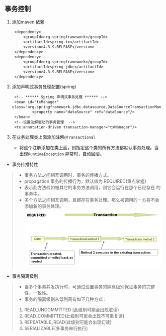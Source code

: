 

## 事务控制
1. 添加maven 依赖

		<dependency>
			<groupId>org.springframework</groupId>
			<artifactId>spring-tx</artifactId>
			<version>4.3.9.RELEASE</version>
		</dependency>
		<dependency>
			<groupId>org.springframework</groupId>
			<artifactId>spring-jdbc</artifactId>
			<version>4.3.9.RELEASE</version>
		</dependency>

2. 添加声明式事务处理配置(spring)

        <!-- ****** Spring 声明式事务处理 ****** -->
        <bean id="txManager" class="org.springframework.jdbc.datasource.DataSourceTransactionManager">
                <property name="dataSource" ref="dataSource"/>
        </bean>
        <!--设置注解驱动的事务管理  -->
        <tx:annotation-driven transaction-manager="txManager"/>

3. 在业务处理类上面添加注解`@Transactional`
    - 将这个注解添加在类上面，则指定这个类的所有方法都默认事务处理。当出现`RuntimeException` 异常时，自动回滚。



- 事务传播特性
> - 事务方法之间相互调用时，事务的传播方式。
> - propagation	事务的传播行为，默认值为 REQUIRED(重点掌握)
> - 表示此方法假如被其它的事务方法调用，则它会运行在那个已经存在 的事务中。
> - 多个方法之间相互调用，且都存在事务处理。那么被调用的一方将不会添加新的事务处理。
> ![](./img/propagation-required.png)

- 事务隔离级别

> - 当多个事务并发执行时，可通过设置事务的隔离级别保证事务的完整性，一致性。
> - 事务的隔离级别从低到高有如下几种方式：
> 1. READ_UNCOMMITTED (此级别可能会出现脏读)
> 2. READ_COMMITTED(此级别可能会出现不可重复读)
> 3. REPEATABLE_READ(此级别可能会出现幻读)
> 4. SERIALIZABLE(多事务串行执行)















